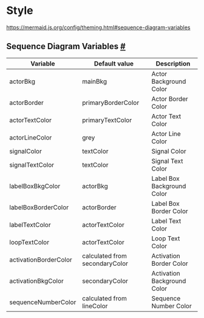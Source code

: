 ﻿# Style

<https://mermaid.js.org/config/theming.html#sequence-diagram-variables>

## Sequence Diagram Variables [#](https://mermaid.js.org/config/theming.html#sequence-diagram-variables#sequence-diagram-variables)

| Variable | Default value | Description |
| --- | --- | --- |
| actorBkg | mainBkg | Actor Background Color |
| actorBorder | primaryBorderColor | Actor Border Color |
| actorTextColor | primaryTextColor | Actor Text Color |
| actorLineColor | grey | Actor Line Color |
| signalColor | textColor | Signal Color |
| signalTextColor | textColor | Signal Text Color |
| labelBoxBkgColor | actorBkg | Label Box Background Color |
| labelBoxBorderColor | actorBorder | Label Box Border Color |
| labelTextColor | actorTextColor | Label Text Color |
| loopTextColor | actorTextColor | Loop Text Color |
| activationBorderColor | calculated from secondaryColor | Activation Border Color |
| activationBkgColor | secondaryColor | Activation Background Color |
| sequenceNumberColor | calculated from lineColor | Sequence Number Color |
